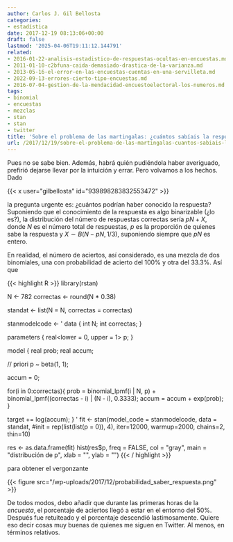 ```yaml
---
author: Carlos J. Gil Bellosta
categories:
- estadística
date: 2017-12-19 08:13:06+00:00
draft: false
lastmod: '2025-04-06T19:11:12.144791'
related:
- 2016-01-22-analisis-estadistico-de-respuestas-ocultas-en-encuestas.md
- 2011-01-10-c2bfuna-caida-demasiado-drastica-de-la-varianza.md
- 2013-05-16-el-error-en-las-encuestas-cuentas-en-una-servilleta.md
- 2022-09-13-errores-cierto-tipo-encuestas.md
- 2016-07-04-gestion-de-la-mendacidad-encuestoelectoral-los-numeros.md
tags:
- binomial
- encuestas
- mezclas
- stan
- stan
- twitter
title: 'Sobre el problema de las martingalas: ¿cuántos sabíais la respuesta?'
url: /2017/12/19/sobre-el-problema-de-las-martingalas-cuantos-sabiais-la-respuesta/
---
```


Pues no se sabe bien. Además, habrá quién pudiéndola haber averiguado, prefirió dejarse llevar por la intuición y errar. Pero volvamos a los hechos. Dado

{{< x user="gilbellosta" id="939898283832553472" >}}

la pregunta urgente es: ¿cuántos podrían haber conocido la respuesta? Suponiendo que el conocimiento de la respuesta es algo binarizable (¿lo es?), la distribución del número de respuestas correctas sería $pN + X$, donde $N$ es el número total de respuestas, $p$ es la proporción de quienes sabe la respuesta y $X \sim B(N - pN, 1/3)$, suponiendo siempre que $pN$ es entero.

En realidad, el número de aciertos, así considerado, es una mezcla de dos binomiales, una con probabilidad de acierto del 100% y otra del 33.3%. Así que

{{< highlight R >}}
library(rstan)

N <- 782
correctas <- round(N * 0.38)


standat <- list(N = N, correctas = correctas)

stanmodelcode <- '
data {
  int N;
  int correctas;
}

parameters {
  real<lower = 0, upper = 1> p;
}

model {
  real prob;
  real accum;

  // priori
  p ~ beta(1, 1);

  accum = 0;

  for(i in 0:correctas){
    prob  =  binomial_lpmf(i | N, p) +
      binomial_lpmf((correctas - i) | (N - i), 0.3333);
    accum = accum + exp(prob);
  }

  target += log(accum);
}
'
fit <- stan(model_code = stanmodelcode,
            data = standat,
            #init = rep(list(list(p = 0)), 4),
            iter=12000, warmup=2000,
            chains=2, thin=10)

res <- as.data.frame(fit)
hist(res$p, freq = FALSE, col = "gray",
     main = "distribución de p",
     xlab = "", ylab = "")
{{< / highlight >}}

para obtener el vergonzante

{{< figure src="/wp-uploads/2017/12/probabilidad_saber_respuesta.png" >}}

De todos modos, debo añadir que durante las primeras horas de la _encuesta_, el porcentaje de aciertos llegó a estar en el entorno del 50%. Después fue retuiteado y el porcentaje descendió lastimosamente. Quiere eso decir cosas muy buenas de quienes me siguen en Twitter. Al menos, en términos relativos.